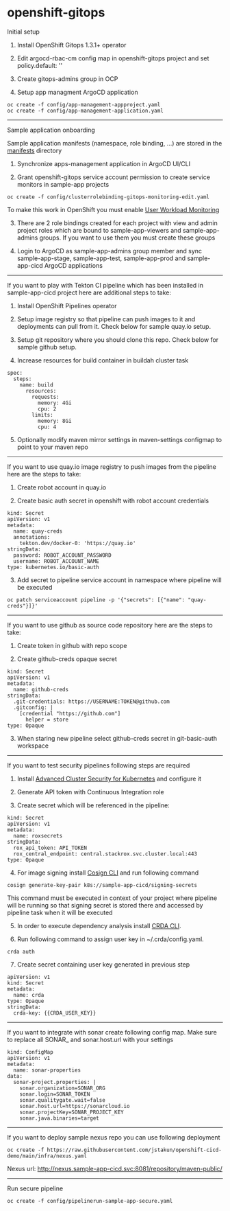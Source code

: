 # openshift-gitops
Initial setup

1. Install OpenShift Gitops 1.3.1+ operator

2. Edit argocd-rbac-cm config map in openshift-gitops project and set policy.default: ''

3. Create gitops-admins group in OCP

4. Setup app managment ArgoCD application 
```
oc create -f config/app-management-appproject.yaml
oc create -f config/app-management-application.yaml
```
---
Sample application onboarding

Sample application manifests (namespace, role binding, ...) are stored in the [manifests](https://github.com/jstakun/openshift-gitops/tree/main/manifests) directory

1. Synchronize apps-management application in ArgoCD UI/CLI

2. Grant openshift-gitops service account permission to create service monitors in sample-app projects
```
oc create -f config/clusterrolebinding-gitops-monitoring-edit.yaml
```
To make this work in OpenShift you must enable [User Workload Monitoring](https://docs.openshift.com/container-platform/4.10/monitoring/enabling-monitoring-for-user-defined-projects.html) 

3. There are 2 role bindings created for each project with view and admin project roles which are bound to sample-app-viewers and sample-app-admins groups. If you want to use them you must create these groups

4. Login to ArgoCD as sample-app-admins group member and sync sample-app-stage, sample-app-test, sample-app-prod and sample-app-cicd ArgoCD applications

---
If you want to play with Tekton CI pipeline which has been installed in sample-app-cicd project here are additional steps to take:

1. Install OpenShift Pipelines operator

2. Setup image registry so that pipeline can push images to it and deployments can pull from it. Check below for sample quay.io setup.

3. Setup git repository where you should clone this repo. Check below for sample github setup.

4. Increase resources for build container in buildah cluster task
```
spec:
  steps:
    name: build
      resources: 
        requests:
          memory: 4Gi
          cpu: 2
        limits:
          memory: 8Gi
          cpu: 4 
```
5. Optionally modify maven mirror settings in maven-settings configmap to point to your maven repo

---
If you want to use quay.io image registry to push images from the pipeline here are the steps to take:

1. Create robot account in quay.io

2. Create basic auth secret in openshift with robot account credentials

```
kind: Secret
apiVersion: v1
metadata:
  name: quay-creds
  annotations:
    tekton.dev/docker-0: 'https://quay.io'
stringData:
  password: ROBOT_ACCOUNT_PASSWORD
  username: ROBOT_ACCOUNT_NAME
type: kubernetes.io/basic-auth
```

3. Add secret to pipeline service account in namespace where pipeline will be executed

```
oc patch serviceaccount pipeline -p '{"secrets": [{"name": "quay-creds"}]}'
```

---
If you want to use github as source code repository here are the steps to take:

1. Create token in github with repo scope

2. Create github-creds opaque secret

```
kind: Secret
apiVersion: v1
metadata:
  name: github-creds
stringData:
  .git-credentials: https://USERNAME:TOKEN@github.com
  .gitconfig: |
    [credential "https://github.com"]
      helper = store
type: Opaque
```

3. When staring new pipeline select github-creds secret in git-basic-auth workspace 

---
If you want to test security pipelines following steps are required 

1. Install [Advanced Cluster Security for Kubernetes](https://docs.openshift.com/acs/3.69/installing/install-ocp-operator.html) and configure it

2. Generate API token with Continuous Integration role

3. Create secret which will be referenced in the pipeline:

```
kind: Secret
apiVersion: v1
metadata:
  name: roxsecrets
stringData:
  rox_api_token: API_TOKEN
  rox_central_endpoint: central.stackrox.svc.cluster.local:443
type: Opaque
```
4. For image signing install [Cosign CLI](https://github.com/sigstore/cosign/releases) and run following command
```
cosign generate-key-pair k8s://sample-app-cicd/signing-secrets
```
This command must be executed in context of your project where pipeline will be running so that signing secret is stored there and accessed by pipeline task when it will be executed

5. In order to execute dependency analysis install [CRDA CLI](https://github.com/fabric8-analytics/cli-tools/releases).

6. Run following command to assign user key in ~/.crda/config.yaml.
```
crda auth
```

7. Create secret containing user key generated in previous step
```
apiVersion: v1
kind: Secret
metadata:
  name: crda
type: Opaque
stringData:
  crda-key: {{CRDA_USER_KEY}}
```
---
If you want to integrate with sonar create following config map. Make sure to replace all SONAR_ and sonar.host.url with your settings
```
kind: ConfigMap
apiVersion: v1
metadata:
  name: sonar-properties
data:
  sonar-project.properties: |
    sonar.organization=SONAR_ORG
    sonar.login=SONAR_TOKEN
    sonar.qualitygate.wait=false
    sonar.host.url=https://sonarcloud.io
    sonar.projectKey=SONAR_PROJECT_KEY
    sonar.java.binaries=target
```
---
If you want to deploy sample nexus repo you can use following deployment

```
oc create -f https://raw.githubusercontent.com/jstakun/openshift-cicd-demo/main/infra/nexus.yaml
```
Nexus url: http://nexus.sample-app-cicd.svc:8081/repository/maven-public/

---
Run secure pipeline
```
oc create -f config/pipelinerun-sample-app-secure.yaml
```

